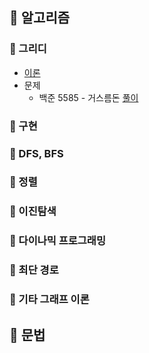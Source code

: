 ## 📌 알고리즘
### 📑 그리디
* [이론](https://github.com/hufs71/code-study/blob/master/python/01%20Greedy%20Algorithm/README.md)
* 문제
  * 백준 5585 - 거스름돈 [풀이](https://github.com/hufs71/code-study/blob/master/python/01%20Greedy%20Algorithm/5585.py)
### 📑 구현
### 📑 DFS, BFS
### 📑 정렬
### 📑 이진탐색
### 📑 다이나믹 프로그래밍
### 📑 최단 경로
### 📑 기타 그래프 이론

## 📌 문법
